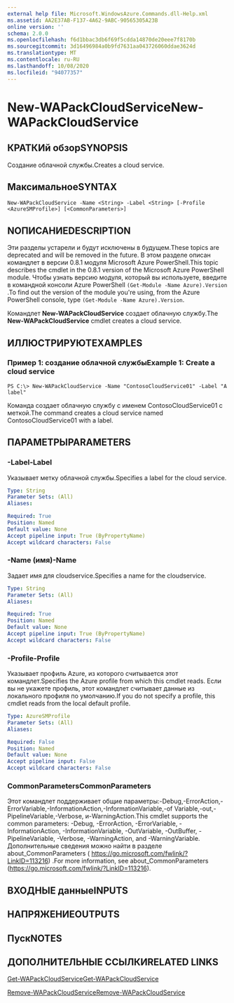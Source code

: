 ```yaml
---
external help file: Microsoft.WindowsAzure.Commands.dll-Help.xml
ms.assetid: AA2E37AB-F137-4A62-9ABC-90565305A23B
online version: ''
schema: 2.0.0
ms.openlocfilehash: f6d1bbac3db6f69f5cdda14870de20eee7f8170b
ms.sourcegitcommit: 3d16496984a0b9fd7631aa043726060ddae3624d
ms.translationtype: MT
ms.contentlocale: ru-RU
ms.lasthandoff: 10/08/2020
ms.locfileid: "94077357"
---
```

# <span data-ttu-id="d88f5-101">New-WAPackCloudService</span><span class="sxs-lookup"><span data-stu-id="d88f5-101">New-WAPackCloudService</span></span>

## <span data-ttu-id="d88f5-102">КРАТКИй обзор</span><span class="sxs-lookup"><span data-stu-id="d88f5-102">SYNOPSIS</span></span>
<span data-ttu-id="d88f5-103">Создание облачной службы.</span><span class="sxs-lookup"><span data-stu-id="d88f5-103">Creates a cloud service.</span></span>

## <span data-ttu-id="d88f5-104">Максимальное</span><span class="sxs-lookup"><span data-stu-id="d88f5-104">SYNTAX</span></span>

```
New-WAPackCloudService -Name <String> -Label <String> [-Profile <AzureSMProfile>] [<CommonParameters>]
```

## <span data-ttu-id="d88f5-105">NОПИСАНИЕ</span><span class="sxs-lookup"><span data-stu-id="d88f5-105">DESCRIPTION</span></span>
<span data-ttu-id="d88f5-106">Эти разделы устарели и будут исключены в будущем.</span><span class="sxs-lookup"><span data-stu-id="d88f5-106">These topics are deprecated and will be removed in the future.</span></span>
<span data-ttu-id="d88f5-107">В этом разделе описан командлет в версии 0.8.1 модуля Microsoft Azure PowerShell.</span><span class="sxs-lookup"><span data-stu-id="d88f5-107">This topic describes the cmdlet in the 0.8.1 version of the Microsoft Azure PowerShell module.</span></span>
<span data-ttu-id="d88f5-108">Чтобы узнать версию модуля, который вы используете, введите в командной консоли Azure PowerShell `(Get-Module -Name Azure).Version` .</span><span class="sxs-lookup"><span data-stu-id="d88f5-108">To find out the version of the module you're using, from the Azure PowerShell console, type `(Get-Module -Name Azure).Version`.</span></span>

<span data-ttu-id="d88f5-109">Командлет **New-WAPackCloudService** создает облачную службу.</span><span class="sxs-lookup"><span data-stu-id="d88f5-109">The **New-WAPackCloudService** cmdlet creates a cloud service.</span></span>

## <span data-ttu-id="d88f5-110">ИЛЛЮСТРИРУЮТ</span><span class="sxs-lookup"><span data-stu-id="d88f5-110">EXAMPLES</span></span>

### <span data-ttu-id="d88f5-111">Пример 1: создание облачной службы</span><span class="sxs-lookup"><span data-stu-id="d88f5-111">Example 1: Create a cloud service</span></span>
```
PS C:\> New-WAPackCloudService -Name "ContosoCloudService01" -Label "A label"
```

<span data-ttu-id="d88f5-112">Команда создает облачную службу с именем ContosoCloudService01 с меткой.</span><span class="sxs-lookup"><span data-stu-id="d88f5-112">The command creates a cloud service named ContosoCloudService01 with a label.</span></span>

## <span data-ttu-id="d88f5-113">ПАРАМЕТРЫ</span><span class="sxs-lookup"><span data-stu-id="d88f5-113">PARAMETERS</span></span>

### <span data-ttu-id="d88f5-114">-Label</span><span class="sxs-lookup"><span data-stu-id="d88f5-114">-Label</span></span>
<span data-ttu-id="d88f5-115">Указывает метку облачной службы.</span><span class="sxs-lookup"><span data-stu-id="d88f5-115">Specifies a label for the cloud service.</span></span>

```yaml
Type: String
Parameter Sets: (All)
Aliases:

Required: True
Position: Named
Default value: None
Accept pipeline input: True (ByPropertyName)
Accept wildcard characters: False
```

### <span data-ttu-id="d88f5-116">-Name (имя)</span><span class="sxs-lookup"><span data-stu-id="d88f5-116">-Name</span></span>
<span data-ttu-id="d88f5-117">Задает имя для cloudservice.</span><span class="sxs-lookup"><span data-stu-id="d88f5-117">Specifies a name for the cloudservice.</span></span>

```yaml
Type: String
Parameter Sets: (All)
Aliases:

Required: True
Position: Named
Default value: None
Accept pipeline input: True (ByPropertyName)
Accept wildcard characters: False
```

### <span data-ttu-id="d88f5-118">-Profile</span><span class="sxs-lookup"><span data-stu-id="d88f5-118">-Profile</span></span>
<span data-ttu-id="d88f5-119">Указывает профиль Azure, из которого считывается этот командлет.</span><span class="sxs-lookup"><span data-stu-id="d88f5-119">Specifies the Azure profile from which this cmdlet reads.</span></span>
<span data-ttu-id="d88f5-120">Если вы не укажете профиль, этот командлет считывает данные из локального профиля по умолчанию.</span><span class="sxs-lookup"><span data-stu-id="d88f5-120">If you do not specify a profile, this cmdlet reads from the local default profile.</span></span>

```yaml
Type: AzureSMProfile
Parameter Sets: (All)
Aliases:

Required: False
Position: Named
Default value: None
Accept pipeline input: False
Accept wildcard characters: False
```

### <span data-ttu-id="d88f5-121">CommonParameters</span><span class="sxs-lookup"><span data-stu-id="d88f5-121">CommonParameters</span></span>
<span data-ttu-id="d88f5-122">Этот командлет поддерживает общие параметры:-Debug,-ErrorAction,-ErrorVariable,-InformationAction,-InformationVariable,-of Variable,-out,-PipelineVariable,-Verbose, и-WarningAction.</span><span class="sxs-lookup"><span data-stu-id="d88f5-122">This cmdlet supports the common parameters: -Debug, -ErrorAction, -ErrorVariable, -InformationAction, -InformationVariable, -OutVariable, -OutBuffer, -PipelineVariable, -Verbose, -WarningAction, and -WarningVariable.</span></span> <span data-ttu-id="d88f5-123">Дополнительные сведения можно найти в разделе about_CommonParameters ( https://go.microsoft.com/fwlink/?LinkID=113216) .</span><span class="sxs-lookup"><span data-stu-id="d88f5-123">For more information, see about_CommonParameters (https://go.microsoft.com/fwlink/?LinkID=113216).</span></span>

## <span data-ttu-id="d88f5-124">ВХОДНЫЕ данные</span><span class="sxs-lookup"><span data-stu-id="d88f5-124">INPUTS</span></span>

## <span data-ttu-id="d88f5-125">НАПРЯЖЕНИЕ</span><span class="sxs-lookup"><span data-stu-id="d88f5-125">OUTPUTS</span></span>

## <span data-ttu-id="d88f5-126">Пуск</span><span class="sxs-lookup"><span data-stu-id="d88f5-126">NOTES</span></span>

## <span data-ttu-id="d88f5-127">ДОПОЛНИТЕЛЬНЫЕ ССЫЛКИ</span><span class="sxs-lookup"><span data-stu-id="d88f5-127">RELATED LINKS</span></span>

[<span data-ttu-id="d88f5-128">Get-WAPackCloudService</span><span class="sxs-lookup"><span data-stu-id="d88f5-128">Get-WAPackCloudService</span></span>](./Get-WAPackCloudService.md)

[<span data-ttu-id="d88f5-129">Remove-WAPackCloudService</span><span class="sxs-lookup"><span data-stu-id="d88f5-129">Remove-WAPackCloudService</span></span>](./Remove-WAPackCloudService.md)


